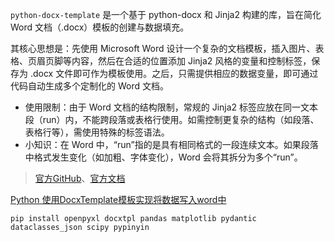 
`python-docx-template` 是一个基于 python-docx 和 Jinja2 构建的库，旨在简化 Word 文档（.docx）模板的创建与数据填充。

其核心思想是：先使用 Microsoft Word 设计一个复杂的文档模板，插入图片、表格、页眉页脚等内容，然后在合适的位置添加 Jinja2 风格的变量和控制标签，保存为 .docx 文件即可作为模板使用。之后，只需提供相应的数据变量，即可通过代码自动生成多个定制化的 Word 文档。

+ 使用限制：由于 Word 文档的结构限制，常规的 Jinja2 标签应放在同一文本段（run）内，不能跨段落或表格行使用。如需控制更复杂的结构（如段落、表格行等），需使用特殊的标签语法。
+ 小知识：在 Word 中，“run”指的是具有相同格式的一段连续文本。如果段落中格式发生变化（如加粗、字体变化），Word 会将其拆分为多个“run”。

> [官方GitHub](https://github.com/elapouya/python-docx-template)、[官方文档](https://docxtpl.readthedocs.io/en/latest/)


[Python 使用DocxTemplate模板实现将数据写入word中](https://blog.csdn.net/Hushi1706IT/article/details/129650996)<br>

```shell
pip install openpyxl docxtpl pandas matplotlib pydantic dataclasses_json scipy pypinyin
```